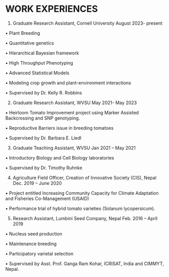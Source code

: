 # WORK EXPERIENCES
1. Graduate Research Assistant, Cornell University	August 2023- present

•	Plant Breeding

•	Quantitative genetics

•	Hierarchical   Bayesian   framework

•	High Throughput Phenotyping

•	Advanced Statistical Models

•	Modeling crop growth and plant-environment interactions

•	Supervised by Dr. Kelly R. Robbins


2. Graduate Research Assistant, WVSU	May 2021- May 2023
   
•	Heirloom Tomato Improvement project using Marker Assisted Backcrossing and SNP        genotyping.

•	Reproductive Barriers issue in breeding tomatoes

•	Supervised by Dr. Barbara E. Liedl


3. Graduate Teaching Assistant, WVSU	Jan 2021 – May 2021
   
•	Introductory Biology and Cell Biology laboratories

•	Supervised by Dr. Timothy Ruhnke


4. Agriculture Field Officer, Creation of Innovative Society (CIS), Nepal	Dec. 2019 – June 2020
   
•	Project entitled Increasing Community Capacity for Climate Adaptation and Fisheries Co-Management (USAID)

•	Performance trial of hybrid tomato varieties (Solanum lycopersicum).


5. Research Assistant, Lumbini Seed Company, Nepal	Feb. 2016 – April 2019
   
•	Nucleus seed production 

•	Maintenance breeding

•	Participatory varietal selection

•	Supervised by Asst. Prof. Ganga Ram Kohar, ICRISAT, India and CIMMYT, Nepal.
